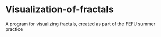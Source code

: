 # Visualization-of-fractals
A program for visualizing fractals, created as part of the FEFU summer practice
